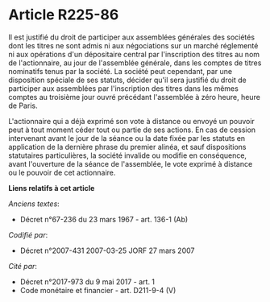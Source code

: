 # Article R225-86

Il est justifié du droit de participer aux assemblées générales des sociétés dont les titres ne sont admis ni aux
négociations sur un marché réglementé ni aux opérations d'un dépositaire central par l'inscription des titres au nom de
l'actionnaire, au jour de l'assemblée générale, dans les comptes de titres nominatifs tenus par la société. La société peut
cependant, par une disposition spéciale de ses statuts, décider qu'il sera justifié du droit de participer aux assemblées par
l'inscription des titres dans les mêmes comptes au troisième jour ouvré précédant l'assemblée à zéro heure, heure de Paris.

L'actionnaire qui a déjà exprimé son vote à distance ou envoyé un pouvoir peut à tout moment céder tout ou partie de ses
actions. En cas de cession intervenant avant le jour de la séance ou la date fixée par les statuts en application de la
dernière phrase du premier alinéa, et sauf dispositions statutaires particulières, la société invalide ou modifie en
conséquence, avant l'ouverture de la séance de l'assemblée, le vote exprimé à distance ou le pouvoir de cet actionnaire.

**Liens relatifs à cet article**

_Anciens textes_:

  - Décret n°67-236 du 23 mars 1967 - art. 136-1 (Ab)

_Codifié par_:

  - Décret n°2007-431 2007-03-25 JORF 27 mars 2007

_Cité par_:

  - Décret n°2017-973 du 9 mai 2017 - art. 1
  - Code monétaire et financier - art. D211-9-4 (V)
